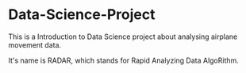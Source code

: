 # Data-Science-Project

This is a Introduction to Data Science project about analysing airplane movement data.

It's name is RADAR, which stands for Rapid Analyzing Data AlgoRithm.
